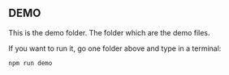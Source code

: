 ## DEMO
This is the demo folder. The folder which are the demo files.

If you want to run it, go one folder above and type in a terminal:

```
npm run demo
```